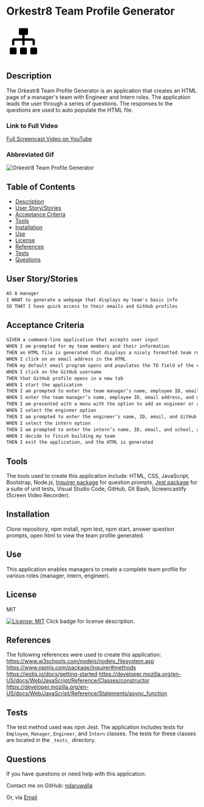 # Orkestr8 Team Profile Generator
![Icon Name](./chart.png)
<!-- image credit: this image is from icons8-->

  ## Description
  The Orkestr8 Team Profile Generator is an application that creates an HTML page of a manager's team with Engineer and Intern roles. The application leads the user through a series of questions. The responses to the questions are used to auto populate the HTML file.

  ### Link to Full Video
  [Full Screencast Video on YouTube](https://youtu.be/HERE)

  ### Abbreviated Gif
  ![Orkestr8 Team Profile Generator](./img/orkestr8.jpg)


  ## Table of Contents
  - [Description](#description)
  - [User Story/Stories](#story)
  - [Acceptance Criteria](#criteria)
  - [Tools](#tools)
  - [Installation](#installation)
  - [Use](#use)
  - [License](#license)
  - [References](#references)
  - [Tests](#tests)
  - [Questions](#questions)

  ## User Story/Stories
   ```md
  AS A manager
  I WANT to generate a webpage that displays my team's basic info
  SO THAT I have quick access to their emails and GitHub profiles
  ```

  ## Acceptance Criteria
  ```md
  GIVEN a command-line application that accepts user input
  WHEN I am prompted for my team members and their information
  THEN an HTML file is generated that displays a nicely formatted team roster based on user input
  WHEN I click on an email address in the HTML
  THEN my default email program opens and populates the TO field of the email with the address
  WHEN I click on the GitHub username
  THEN that GitHub profile opens in a new tab
  WHEN I start the application
  THEN I am prompted to enter the team manager’s name, employee ID, email address, and office number
  WHEN I enter the team manager’s name, employee ID, email address, and office number
  THEN I am presented with a menu with the option to add an engineer or an intern or to finish building my team
  WHEN I select the engineer option
  THEN I am prompted to enter the engineer’s name, ID, email, and GitHub username, and I am taken back to the menu
  WHEN I select the intern option
  THEN I am prompted to enter the intern’s name, ID, email, and school, and I am taken back to the menu
  WHEN I decide to finish building my team
  THEN I exit the application, and the HTML is generated
  ```

  ## Tools
  The tools used to create this application include: HTML, CSS, JavaScript, Bootstrap, Node.js, [Inquirer package](https://www.npmjs.com/package/inquirer) for question prompts, [Jest package](https://www.npmjs.com/package/jest) for a suite of unit tests, Visual Studio Code, GitHub, Git Bash, Screencastify (Screen Video Recorder). 

  ## Installation
  Clone repository, npm install, npm test, npm start, answer question prompts, open html to view the team profile generated.


  ## Use
  This application enables managers to create a complete team profile for various roles (manager, intern, engineer).


  ## License
  MIT
  
  [![License: MIT](https://img.shields.io/badge/License-MIT-yellow.svg)](https://opensource.org/licenses/MIT)  Click badge for license description.
  
  

  ## References
  The following references were used to create this application: 
  https://www.w3schools.com/nodejs/nodejs_filesystem.asp
  https://www.npmjs.com/package/inquirer#methods
  https://jestjs.io/docs/getting-started
  https://developer.mozilla.org/en-US/docs/Web/JavaScript/Reference/Classes/constructor
  https://developer.mozilla.org/en-US/docs/Web/JavaScript/Reference/Statements/async_function 

 
  ## Tests
  The test method used was npm Jest. The application includes tests for `Employee`, `Manager`, `Engineer`, and `Intern` classes. The tests for these classes are located in the `_tests_` directory.

  ## Questions
  If you have questions or need help with this application:

  Contact me on GitHub:
  [ndaruwalla](https://github.com/ndaruwalla)
 
  Or, via [Email](mailto:nicole.daruwalla@gmail.com)
